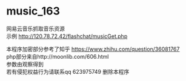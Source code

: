# music_163
网易云音乐抓取音乐资源<br />
示例 http://120.78.72.42/flashchat/musicGet.php<br />

本程序加密部分参考了知乎 https://www.zhihu.com/question/36081767<br />
php部分来自http://moonlib.com/606.html<br />
参数由观察得到<br />
若有侵犯权益行为请联系qq 623975749 删除本程序
